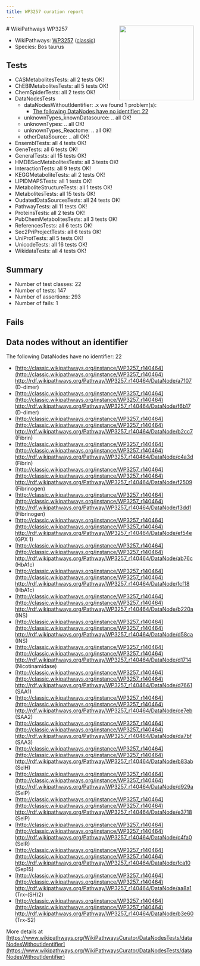 ```yaml
---
title: WP3257 curation report
---
```


<img style="float: right; width: 200px" src="https://upload.wikimedia.org/wikipedia/commons/thumb/8/83/Wplogo_with_text_500.png/640px-Wplogo_with_text_500.png" />
# WikiPathways WP3257

* WikiPathways: [WP3257](https://wikipathways.org/pathways/WP3257) ([classic](https://classic.wikipathways.org/instance/WP3257))
* Species: Bos taurus
## Tests
* CASMetabolitesTests: all 2 tests OK!
* ChEBIMetabolitesTests: all 5 tests OK!
* ChemSpiderTests: all 2 tests OK!
* DataNodesTests
    * dataNodesWithoutIdentifier: .x we found 1 problem(s):
        * [The following DataNodes have no identifier: 22](#8792c4b1)
    * unknownTypes_knownDatasource: .. all OK!
    * unknownTypes: .. all OK!
    * unknownTypes_Reactome: .. all OK!
    * otherDataSource: .. all OK!
* EnsemblTests: all 4 tests OK!
* GeneTests: all 6 tests OK!
* GeneralTests: all 15 tests OK!
* HMDBSecMetabolitesTests: all 3 tests OK!
* InteractionTests: all 9 tests OK!
* KEGGMetaboliteTests: all 2 tests OK!
* LIPIDMAPSTests: all 1 tests OK!
* MetaboliteStructureTests: all 1 tests OK!
* MetabolitesTests: all 15 tests OK!
* OudatedDataSourcesTests: all 24 tests OK!
* PathwayTests: all 11 tests OK!
* ProteinsTests: all 2 tests OK!
* PubChemMetabolitesTests: all 3 tests OK!
* ReferencesTests: all 6 tests OK!
* Sec2PriProjectTests: all 6 tests OK!
* UniProtTests: all 5 tests OK!
* UnicodeTests: all 16 tests OK!
* WikidataTests: all 4 tests OK!


## Summary

* Number of test classes: 22
* Number of tests: 147
* Number of assertions: 293
* Number of fails: 1

## Fails

<a name="8792c4b1" />

## Data nodes without an identifier

The following DataNodes have no identifier: 22

* [http://classic.wikipathways.org/instance/WP3257_r140464](http://classic.wikipathways.org/instance/WP3257_r140464) http://rdf.wikipathways.org/Pathway/WP3257_r140464/DataNode/a7107 (D-dimer)
* [http://classic.wikipathways.org/instance/WP3257_r140464](http://classic.wikipathways.org/instance/WP3257_r140464) http://rdf.wikipathways.org/Pathway/WP3257_r140464/DataNode/f6b17 (D-dimer)
* [http://classic.wikipathways.org/instance/WP3257_r140464](http://classic.wikipathways.org/instance/WP3257_r140464) http://rdf.wikipathways.org/Pathway/WP3257_r140464/DataNode/b2cc7 (Fibrin)
* [http://classic.wikipathways.org/instance/WP3257_r140464](http://classic.wikipathways.org/instance/WP3257_r140464) http://rdf.wikipathways.org/Pathway/WP3257_r140464/DataNode/c4a3d (Fibrin)
* [http://classic.wikipathways.org/instance/WP3257_r140464](http://classic.wikipathways.org/instance/WP3257_r140464) http://rdf.wikipathways.org/Pathway/WP3257_r140464/DataNode/f2509 (Fibrinogen)
* [http://classic.wikipathways.org/instance/WP3257_r140464](http://classic.wikipathways.org/instance/WP3257_r140464) http://rdf.wikipathways.org/Pathway/WP3257_r140464/DataNode/f3dd1 (Fibrinogen)
* [http://classic.wikipathways.org/instance/WP3257_r140464](http://classic.wikipathways.org/instance/WP3257_r140464) http://rdf.wikipathways.org/Pathway/WP3257_r140464/DataNode/ef54e (GPX 1)
* [http://classic.wikipathways.org/instance/WP3257_r140464](http://classic.wikipathways.org/instance/WP3257_r140464) http://rdf.wikipathways.org/Pathway/WP3257_r140464/DataNode/ab76c (HbA1c)
* [http://classic.wikipathways.org/instance/WP3257_r140464](http://classic.wikipathways.org/instance/WP3257_r140464) http://rdf.wikipathways.org/Pathway/WP3257_r140464/DataNode/fcf18 (HbA1c)
* [http://classic.wikipathways.org/instance/WP3257_r140464](http://classic.wikipathways.org/instance/WP3257_r140464) http://rdf.wikipathways.org/Pathway/WP3257_r140464/DataNode/b220a (INS)
* [http://classic.wikipathways.org/instance/WP3257_r140464](http://classic.wikipathways.org/instance/WP3257_r140464) http://rdf.wikipathways.org/Pathway/WP3257_r140464/DataNode/d58ca (INS)
* [http://classic.wikipathways.org/instance/WP3257_r140464](http://classic.wikipathways.org/instance/WP3257_r140464) http://rdf.wikipathways.org/Pathway/WP3257_r140464/DataNode/d1714 (Nicotinamidase)
* [http://classic.wikipathways.org/instance/WP3257_r140464](http://classic.wikipathways.org/instance/WP3257_r140464) http://rdf.wikipathways.org/Pathway/WP3257_r140464/DataNode/d7661 (SAA1)
* [http://classic.wikipathways.org/instance/WP3257_r140464](http://classic.wikipathways.org/instance/WP3257_r140464) http://rdf.wikipathways.org/Pathway/WP3257_r140464/DataNode/ce7eb (SAA2)
* [http://classic.wikipathways.org/instance/WP3257_r140464](http://classic.wikipathways.org/instance/WP3257_r140464) http://rdf.wikipathways.org/Pathway/WP3257_r140464/DataNode/da7bf (SAA3)
* [http://classic.wikipathways.org/instance/WP3257_r140464](http://classic.wikipathways.org/instance/WP3257_r140464) http://rdf.wikipathways.org/Pathway/WP3257_r140464/DataNode/b83ab (SelH)
* [http://classic.wikipathways.org/instance/WP3257_r140464](http://classic.wikipathways.org/instance/WP3257_r140464) http://rdf.wikipathways.org/Pathway/WP3257_r140464/DataNode/d929a (SelP)
* [http://classic.wikipathways.org/instance/WP3257_r140464](http://classic.wikipathways.org/instance/WP3257_r140464) http://rdf.wikipathways.org/Pathway/WP3257_r140464/DataNode/e3718 (SelP)
* [http://classic.wikipathways.org/instance/WP3257_r140464](http://classic.wikipathways.org/instance/WP3257_r140464) http://rdf.wikipathways.org/Pathway/WP3257_r140464/DataNode/c4fa0 (SelR)
* [http://classic.wikipathways.org/instance/WP3257_r140464](http://classic.wikipathways.org/instance/WP3257_r140464) http://rdf.wikipathways.org/Pathway/WP3257_r140464/DataNode/fca10 (Sep15)
* [http://classic.wikipathways.org/instance/WP3257_r140464](http://classic.wikipathways.org/instance/WP3257_r140464) http://rdf.wikipathways.org/Pathway/WP3257_r140464/DataNode/aa8a1 (Trx-(SH)2)
* [http://classic.wikipathways.org/instance/WP3257_r140464](http://classic.wikipathways.org/instance/WP3257_r140464) http://rdf.wikipathways.org/Pathway/WP3257_r140464/DataNode/b3e60 (Trx-S2)


More details at [https://www.wikipathways.org/WikiPathwaysCurator/DataNodesTests/dataNodesWithoutIdentifier](https://www.wikipathways.org/WikiPathwaysCurator/DataNodesTests/dataNodesWithoutIdentifier)

